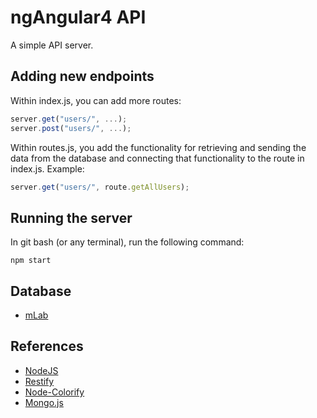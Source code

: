 # ngAngular4 API

A simple API server.

## Adding new endpoints

 Within index.js, you can add more routes:

```javascript
server.get("users/", ...);
server.post("users/", ...);
```

 Within routes.js, you add the functionality for retrieving and sending the data from the database and connecting that functionality to the route in index.js.  Example:

```javascript
server.get("users/", route.getAllUsers);
```

## Running the server

In git bash (or any terminal), run the following command:

```console
npm start
```

## Database

* [mLab](https://mlab.com/databases/lunchlearn)

## References

* [NodeJS](http://nodejs.org/)
* [Restify](http://restify.com/)
* [Node-Colorify](https://www.npmjs.com/package/node-colorify)
* [Mongo.js](https://www.npmjs.com/package/mongojs)
